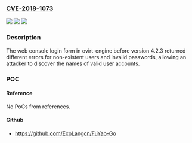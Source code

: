 ### [CVE-2018-1073](https://cve.mitre.org/cgi-bin/cvename.cgi?name=CVE-2018-1073)
![](https://img.shields.io/static/v1?label=Product&message=ovirt-engine&color=blue)
![](https://img.shields.io/static/v1?label=Version&message=ovirt-engine%204.2.3%20&color=brightgreen)
![](https://img.shields.io/static/v1?label=Vulnerability&message=CWE-209&color=brightgreen)

### Description

The web console login form in ovirt-engine before version 4.2.3 returned different errors for non-existent users and invalid passwords, allowing an attacker to discover the names of valid user accounts.

### POC

#### Reference
No PoCs from references.

#### Github
- https://github.com/ExpLangcn/FuYao-Go


